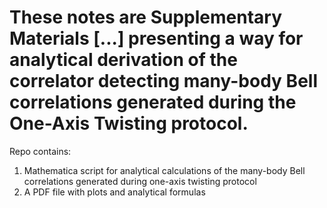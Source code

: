 # These notes are Supplementary Materials [...] presenting a way for analytical derivation of the correlator detecting many-body Bell correlations generated during the One-Axis Twisting protocol.

Repo contains:

 1. Mathematica script for analytical calculations of the many-body Bell correlations generated during one-axis twisting protocol
 2. A PDF file with plots and analytical formulas
